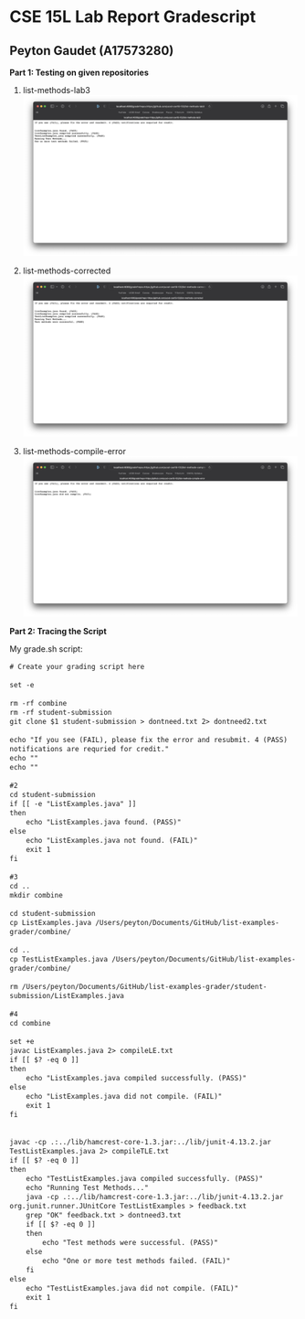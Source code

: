 # CSE 15L Lab Report Gradescript
## Peyton Gaudet (A17573280)

**Part 1: Testing on given repositories**

1. list-methods-lab3
![Image](LRgs1.1.png)

2. list-methods-corrected
![Image](LRgs1.2.png)


3. list-methods-compile-error
![Image](LRgs1.3.png)

**Part 2: Tracing the Script**

My grade.sh script:
```
# Create your grading script here

set -e

rm -rf combine
rm -rf student-submission
git clone $1 student-submission > dontneed.txt 2> dontneed2.txt

echo "If you see (FAIL), please fix the error and resubmit. 4 (PASS) notifications are requried for credit."
echo ""
echo ""

#2
cd student-submission
if [[ -e "ListExamples.java" ]]
then
    echo "ListExamples.java found. (PASS)"
else 
    echo "ListExamples.java not found. (FAIL)"
    exit 1
fi

#3
cd ..
mkdir combine

cd student-submission
cp ListExamples.java /Users/peyton/Documents/GitHub/list-examples-grader/combine/

cd ..
cp TestListExamples.java /Users/peyton/Documents/GitHub/list-examples-grader/combine/

rm /Users/peyton/Documents/GitHub/list-examples-grader/student-submission/ListExamples.java

#4
cd combine

set +e
javac ListExamples.java 2> compileLE.txt
if [[ $? -eq 0 ]]
then
    echo "ListExamples.java compiled successfully. (PASS)"
else
    echo "ListExamples.java did not compile. (FAIL)"
    exit 1
fi


javac -cp .:../lib/hamcrest-core-1.3.jar:../lib/junit-4.13.2.jar TestListExamples.java 2> compileTLE.txt
if [[ $? -eq 0 ]]
then
    echo "TestListExamples.java compiled successfully. (PASS)"
    echo "Running Test Methods..."
    java -cp .:../lib/hamcrest-core-1.3.jar:../lib/junit-4.13.2.jar org.junit.runner.JUnitCore TestListExamples > feedback.txt    
    grep "OK" feedback.txt > dontneed3.txt
    if [[ $? -eq 0 ]]
    then
        echo "Test methods were successful. (PASS)"
    else
        echo "One or more test methods failed. (FAIL)"
    fi
else
    echo "TestListExamples.java did not compile. (FAIL)"
    exit 1
fi
```
